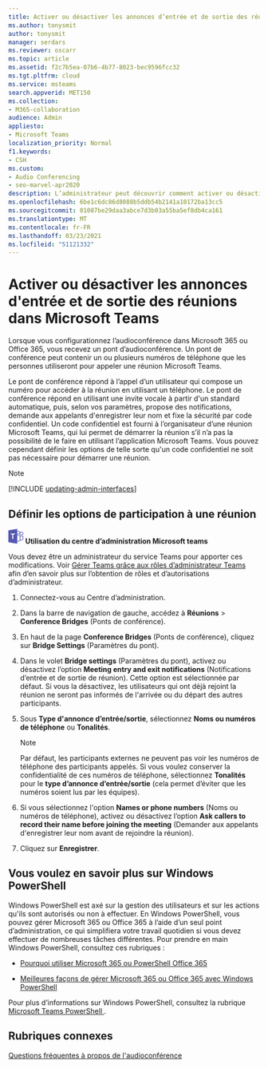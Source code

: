 ```yaml
---
title: Activer ou désactiver les annonces d’entrée et de sortie des réunions dans Teams
ms.author: tonysmit
author: tonysmit
manager: serdars
ms.reviewer: oscarr
ms.topic: article
ms.assetid: f2c7b5ea-07b6-4b77-8023-bec9596fcc32
ms.tgt.pltfrm: cloud
ms.service: msteams
search.appverid: MET150
ms.collection:
- M365-collaboration
audience: Admin
appliesto:
- Microsoft Teams
localization_priority: Normal
f1.keywords:
- CSH
ms.custom:
- Audio Conferencing
- seo-marvel-apr2020
description: L’administrateur peut découvrir comment activer ou désactiver les annonces d’entrée et de sortie dans une réunion Microsoft Teams.
ms.openlocfilehash: 6be1c6dc86d8088b5ddb54b2141a10172ba13cc5
ms.sourcegitcommit: 01087be29daa3abce7d3b03a55ba5ef8db4ca161
ms.translationtype: MT
ms.contentlocale: fr-FR
ms.lasthandoff: 03/23/2021
ms.locfileid: "51121332"
---
```

# <a name="turn-on-or-off-entry-and-exit-announcements-for-meetings-in-microsoft-teams"></a>Activer ou désactiver les annonces d'entrée et de sortie des réunions dans Microsoft Teams

Lorsque vous configurationnez l’audioconférence dans Microsoft 365 ou Office 365, vous recevez un pont d’audioconférence. Un pont de conférence peut contenir un ou plusieurs numéros de téléphone que les personnes utiliseront pour appeler une réunion Microsoft Teams.
  
Le pont de conférence répond à l’appel d’un utilisateur qui compose un numéro pour accéder à la réunion en utilisant un téléphone. Le pont de conférence répond en utilisant une invite vocale à partir d'un standard automatique, puis, selon vos paramètres, propose des notifications, demande aux appelants d'enregistrer leur nom et fixe la sécurité par code confidentiel. Un code confidentiel est fourni à l’organisateur d’une réunion Microsoft Teams, qui lui permet de démarrer la réunion s’il n’a pas la possibilité de le faire en utilisant l’application Microsoft Teams. Vous pouvez cependant définir les options de telle sorte qu'un code confidentiel ne soit pas nécessaire pour démarrer une réunion.

> [!NOTE]
> [!INCLUDE [updating-admin-interfaces](includes/updating-admin-interfaces.md)]
  
## <a name="setting-meeting-join-options"></a>Définir les options de participation à une réunion

![Icône affichant le logo Microsoft Teams](media/teams-logo-30x30.png) **Utilisation du centre d’administration Microsoft teams**

Vous devez être un administrateur du service Teams pour apporter ces modifications. Voir [Gérer Teams grâce aux rôles d’administrateur Teams](./using-admin-roles.md) afin d’en savoir plus sur l’obtention de rôles et d’autorisations d’administrateur.

1. Connectez-vous au Centre d’administration.

2. Dans la barre de navigation de gauche, accédez à **Réunions** > **Conference Bridges** (Ponts de conférence).

3. En haut de la page **Conference Bridges** (Ponts de conférence), cliquez sur **Bridge Settings** (Paramètres du pont).

4. Dans le volet **Bridge settings** (Paramètres du pont), activez ou désactivez l’option **Meeting entry and exit notifications** (Notifications d’entrée et de sortie de réunion). Cette option est sélectionnée par défaut. Si vous la désactivez, les utilisateurs qui ont déjà rejoint la réunion ne seront pas informés de l'arrivée ou du départ des autres participants.

5. Sous **Type d'annonce d’entrée/sortie**, sélectionnez **Noms ou numéros de téléphone** ou **Tonalités**.

   > [!NOTE]
   > Par défaut, les participants externes ne peuvent pas voir les numéros de téléphone des participants appelés. Si vous voulez conserver la confidentialité de ces numéros de téléphone, sélectionnez **Tonalités** pour le **type d’annonce d’entrée/sortie** (cela permet d’éviter que les numéros soient lus par les équipes).

6. Si vous sélectionnez l'option **Names or phone numbers** (Noms ou numéros de téléphone), activez ou désactivez l’option **Ask callers to record their name before joining the meeting** (Demander aux appelants d'enregistrer leur nom avant de rejoindre la réunion).

7. Cliquez sur **Enregistrer**.

## <a name="want-to-know-more-about-windows-powershell"></a>Vous voulez en savoir plus sur Windows PowerShell

Windows PowerShell est axé sur la gestion des utilisateurs et sur les actions qu'ils sont autorisés ou non à effectuer. En Windows PowerShell, vous pouvez gérer Microsoft 365 ou Office 365 à l’aide d’un seul point d’administration, ce qui simplifiera votre travail quotidien si vous devez effectuer de nombreuses tâches différentes. Pour prendre en main Windows PowerShell, consultez ces rubriques :

- [Pourquoi utiliser Microsoft 365 ou PowerShell Office 365](/microsoft-365/enterprise/why-you-need-to-use-microsoft-365-powershell)

- [Meilleures façons de gérer Microsoft 365 ou Office 365 avec Windows PowerShell](/previous-versions//dn568025(v=technet.10))

Pour plus d’informations sur Windows PowerShell, consultez la rubrique [Microsoft Teams PowerShell ](/powershell/module/teams/?view=teams-ps).
  
## <a name="related-topics"></a>Rubriques connexes

[Questions fréquentes à propos de l'audioconférence](audio-conferencing-common-questions.md)